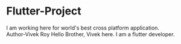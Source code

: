 # Flutter-Project
I am working here for world's best cross platform application.
<br>
Author-Vivek Roy
Hello Brother, Vivek here.
I am a flutter developer.